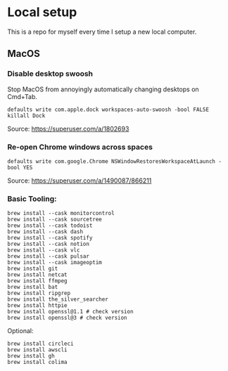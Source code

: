 # Local setup

This is a repo for myself every time I setup a new local computer.

## MacOS

### Disable desktop swoosh

Stop MacOS from annoyingly automatically changing desktops on Cmd+Tab.

```
defaults write com.apple.dock workspaces-auto-swoosh -bool FALSE
killall Dock
```

Source: https://superuser.com/a/1802693

### Re-open Chrome windows across spaces

```
defaults write com.google.Chrome NSWindowRestoresWorkspaceAtLaunch -bool YES
```

Source: https://superuser.com/a/1490087/866211

### Basic Tooling:

```
brew install --cask monitorcontrol
brew install --cask sourcetree
brew install --cask todoist
brew install --cask dash
brew install --cask spotify
brew install --cask notion
brew install --cask vlc
brew install --cask pulsar
brew install --cask imageoptim
brew install git
brew install netcat
brew install ffmpeg
brew install bat
brew install ripgrep
brew install the_silver_searcher
brew install httpie
brew install openssl@1.1 # check version
brew install openssl@3 # check version
```

Optional:

```
brew install circleci
brew install awscli
brew install gh
brew install colima
```

